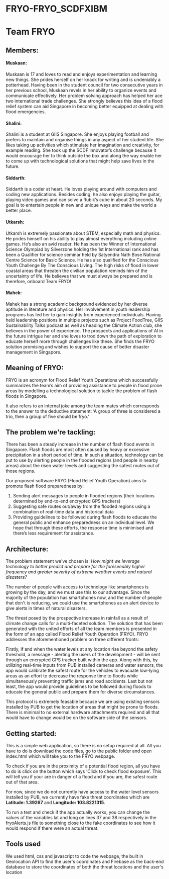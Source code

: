 # FRYO-FRYO_SCDFXIBM

# Team FRYO

## Members:
#### Muskaan:
Muskaan is 17 and loves to read and enjoys experimentation and learning new things. She prides herself on her knack for writing and is undeniably a potterhead. Having been in the student council for two consecutive years in her previous school, Muskaan revels in her ability to organize events and communicate effectively.  Her problem solving approach has helped her ace two international trade challenges. She strongly believes this idea of a flood relief system can aid Singapore in becoming better equipped at dealing with flood emergencies.

#### Shalini:
Shalini is a student at GIIS Singapore. She enjoys playing football and prefers to maintain and organise things in any aspect of her student life. She likes taking up activities which stimulate her imagination and creativity, for example reading. She took up the SCDF innovator’s challenge because It would encourage her to think outside the box and along the way enable her to come up with technological solutions that might help save lives in the future. 

#### Siddarth:
Siddarth is a coder at heart. He loves playing around with computers and coding new applications. Besides coding, he also enjoys playing the guitar, playing video games and can solve a Rubik’s cube in about 20 seconds. My goal is to entertain people in new and unique ways and make the world a better place.

#### Utkarsh:
Utkarsh is extremely passionate about STEM, especially math and physics. He prides himself on his ability to play almost everything including online games. He’s also an avid reader. He has been the Winner of International Science Olympiad by Silverzone holding the 1st International rank and has been a Qualifier for science seminar held by Satyendra Nath Bose National Centre Science for Basic Science. He has also qualified for the Conscious Youth Challenge
By The Conscious Living. The high risks of flood in lower coastal areas that threaten the civilian population reminds him of the uncertainty of life. He believes that we must always be prepared and is therefore, onboard Team FRYO!

#### Mahek:  
Mahek has a strong academic background evidenced by her diverse aptitude in literature and physics. Her involvement in youth leadership programs has led her to gain insights from experienced individuals. Having held leadership positions in multiple projects such as Project FoodTree, GIIS Sustainability Talks podcast as well as heading the Climate Action club, she believes in the power of experience. The prospects and applications of AI in the future intrigue her and she loves to trod down the path of exploration to educate herself more through challenges like these. She finds the FRYO solution promising and wishes to support the cause of better disaster management in Singapore.

## Meaning of FRYO:
FRYO is an acronym for Flood Relief Youth Operations which successfully summarizes the team’s aim of providing assistance to people in flood prone areas by modelling a technological solution to tackle the problem of flash floods in Singapore. 

It also refers to an internal joke among the team mates which corresponds to the answer to the deductive statement: ‘A group of three is considered a trio, then a group of five should be fryo.’ 

## The problem we're tackling:
There has been a steady increase in the number of flash flood events in Singapore. Flash floods are most often caused by heavy or excessive precipitation in a short period of time. In such a situation, technology can be put to use by alerting people in the flooded regions (and people in nearby areas) about the risen water levels and suggesting the safest routes out of those regions. 

Our proposed software FRYO (Flood Relief Youth Operation) aims to promote flash flood preparedness by:
1. Sending alert messages to people in flooded regions (their locations determined by end-to-end encrypted GPS trackers)
2. Suggesting safe routes out/away from the flooded regions using a combination of  real-time data and historical data
3. Providing guidelines to be followed during flash floods to educate the general public and enhance preparedness on an individual level. 
We hope that through these efforts, the response time is minimised and there’s less requirement for assistance.

## Architecture:
The problem statement we've chosen is:
*How might we leverage technology to better predict and prepare for the foreseeably higher frequency and greater severity of extreme weather events and natural disasters?*

The number of people with access to technology like smartphones is growing by the day, and we must use this to our advantage. Since the majority of the population has smartphones now, and the number of people that don't is reducing, we could use the smartphones as an alert device to give alerts in times of natural disasters.

The threat posed by the prospective increase in rainfall as a result of climate change calls for a multi-faceted solution. The solution that has been generated with the united efforts of all the team members is presented in the form of an app called Flood Relief Youth Operation (FRYO). FRYO addresses the aforementioned problem on three different fronts:

Firstly, if and when the water levels at any location rise beyond the safety threshold, a message - alerting the users of the development - will be sent through an encrypted GPS tracker built within the app. Along with this, by utilizing real-time inputs from PUB installed cameras and water sensors, the app would calibrate the safest route for the vehicles to evacuate low-lying areas as an effort to decrease the response time to floods while simultaneously preventing traffic jams and road accidents. Last but not least, the app would provide guidelines to be followed during floods to educate the general public and prepare them for diverse circumstances. 

This protocol is extremely feasable because we are using existing sensors installed by PUB to get the location of areas that might be prone to floods. There is minimal to no external hardware attachments required and all that would have to change would be on the software side of the sensors. 

## Getting started:
This is a simple web application, so there is no setup required at all. All you have to do is download the code files, go to the public folder and open index.html which will take you to the FRYO webpage. 

To check if you are in the proximity of a potential flood region, all you have to do is click on the button which says 'Click to check flood exposure'. This will tell you if your are in danger of a flood and if you are, the safest route out of that area.

For now, since we do not currently have access to the water level sensors installed by PUB, we currently have fake threat coordinates which are **Latitude: 1.39267** and **Longitude: 103.8221315**. 

To run a test and check if the app actually works, you can change the values of the variables lat and long on lines 37 and 38 respectively in the fryoAlerts.js file to something close to the fake coordinates to see how it would respond if there were an actual threat.

## Tools used
We used html, css and javascript to code the webpage, the built in Geolocation API to find the user's coordinates and Firebase as the back-end database to store the coordinates of both the threat locations and the user's location

